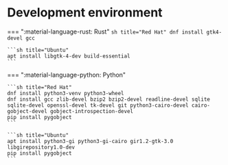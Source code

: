 # Development environment

=== ":material-language-rust: Rust"
    ```sh title="Red Hat"
    dnf install gtk4-devel gcc
    ```

    ```sh title="Ubuntu"
    apt install libgtk-4-dev build-essential
    ```

=== ":material-language-python: Python"
   
    ```sh title="Red Hat"
    dnf install python3-venv python3-wheel
    dnf install gcc zlib-devel bzip2 bzip2-devel readline-devel sqlite sqlite-devel openssl-devel tk-devel git python3-cairo-devel cairo-gobject-devel gobject-introspection-devel
    pip install pygobject
    ```

    ```sh title="Ubuntu"
    apt install python3-gi python3-gi-cairo gir1.2-gtk-3.0 libgirepository1.0-dev
    pip install pygobject
    ```

